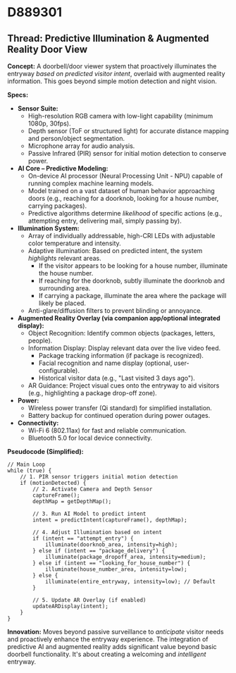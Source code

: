 # D889301

## Thread: Predictive Illumination & Augmented Reality Door View

**Concept:** A doorbell/door viewer system that proactively illuminates the entryway *based on predicted visitor intent*, overlaid with augmented reality information. This goes beyond simple motion detection and night vision.

**Specs:**

*   **Sensor Suite:**
    *   High-resolution RGB camera with low-light capability (minimum 1080p, 30fps).
    *   Depth sensor (ToF or structured light) for accurate distance mapping and person/object segmentation.
    *   Microphone array for audio analysis.
    *   Passive Infrared (PIR) sensor for initial motion detection to conserve power.
*   **AI Core – Predictive Modeling:**
    *   On-device AI processor (Neural Processing Unit - NPU) capable of running complex machine learning models.
    *   Model trained on a vast dataset of human behavior approaching doors (e.g., reaching for a doorknob, looking for a house number, carrying packages).
    *   Predictive algorithms determine *likelihood* of specific actions (e.g., attempting entry, delivering mail, simply passing by).
*   **Illumination System:**
    *   Array of individually addressable, high-CRI LEDs with adjustable color temperature and intensity.
    *   Adaptive illumination: Based on predicted intent, the system *highlights* relevant areas.
        *   If the visitor appears to be looking for a house number, illuminate the house number.
        *   If reaching for the doorknob, subtly illuminate the doorknob and surrounding area.
        *   If carrying a package, illuminate the area where the package will likely be placed.
    *   Anti-glare/diffusion filters to prevent blinding or annoyance.
*   **Augmented Reality Overlay (via companion app/optional integrated display):**
    *   Object Recognition: Identify common objects (packages, letters, people).
    *   Information Display:  Display relevant data over the live video feed.
        *   Package tracking information (if package is recognized).
        *   Facial recognition and name display (optional, user-configurable).
        *   Historical visitor data (e.g., "Last visited 3 days ago").
    *   AR Guidance: Project visual cues onto the entryway to aid visitors (e.g., highlighting a package drop-off zone).
*   **Power:**
    *   Wireless power transfer (Qi standard) for simplified installation.
    *   Battery backup for continued operation during power outages.
*   **Connectivity:**
    *   Wi-Fi 6 (802.11ax) for fast and reliable communication.
    *   Bluetooth 5.0 for local device connectivity.

**Pseudocode (Simplified):**

```
// Main Loop
while (true) {
    // 1. PIR sensor triggers initial motion detection
    if (motionDetected) {
        // 2. Activate Camera and Depth Sensor
        captureFrame();
        depthMap = getDepthMap();

        // 3. Run AI Model to predict intent
        intent = predictIntent(captureFrame(), depthMap);

        // 4. Adjust Illumination based on intent
        if (intent == "attempt_entry") {
            illuminate(doorknob_area, intensity=high);
        } else if (intent == "package_delivery") {
            illuminate(package_dropoff_area, intensity=medium);
        } else if (intent == "looking_for_house_number") {
            illuminate(house_number_area, intensity=low);
        } else {
            illuminate(entire_entryway, intensity=low); // Default
        }

        // 5. Update AR Overlay (if enabled)
        updateARDisplay(intent);
    }
}
```

**Innovation:** Moves beyond passive surveillance to *anticipate* visitor needs and proactively enhance the entryway experience. The integration of predictive AI and augmented reality adds significant value beyond basic doorbell functionality. It's about creating a welcoming and *intelligent* entryway.